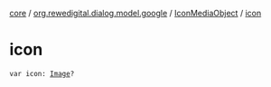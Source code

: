 [core](../../index.md) / [org.rewedigital.dialog.model.google](../index.md) / [IconMediaObject](index.md) / [icon](./icon.md)

# icon

`var icon: `[`Image`](../../org.rewedigital.dialog.model.dialogflow/-image/index.md)`?`